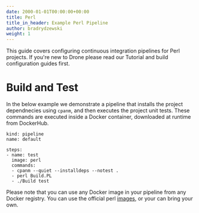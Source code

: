 ```yaml
---
date: 2000-01-01T00:00:00+00:00
title: Perl
title_in_header: Example Perl Pipeline
author: bradrydzewski
weight: 1
---
```


This guide covers configuring continuous integration pipelines for Perl projects. If you're new to Drone please read our Tutorial and build configuration guides first.

# Build and Test

In the below example we demonstrate a pipeline that installs the project dependnecies using `cpanm`, and then executes the project unit tests. These commands are executed inside a Docker container, downloaded at runtime from DockerHub.

```
kind: pipeline
name: default

steps:
- name: test
  image: perl
  commands:
  - cpanm --quiet --installdeps --notest .
  - perl Build.PL
  - ./Build test
```

Please note that you can use any Docker image in your pipeline from any Docker registry. You can use the official perl [images](https://hub.docker.com/r/_/perl/), or your can bring your own.
